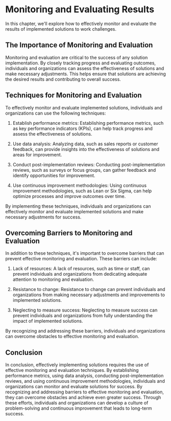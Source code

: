 Monitoring and Evaluating Results
====================================================================

In this chapter, we'll explore how to effectively monitor and evaluate the results of implemented solutions to work challenges.

The Importance of Monitoring and Evaluation
-------------------------------------------

Monitoring and evaluation are critical to the success of any solution implementation. By closely tracking progress and evaluating outcomes, individuals and organizations can assess the effectiveness of solutions and make necessary adjustments. This helps ensure that solutions are achieving the desired results and contributing to overall success.

Techniques for Monitoring and Evaluation
----------------------------------------

To effectively monitor and evaluate implemented solutions, individuals and organizations can use the following techniques:

1. Establish performance metrics: Establishing performance metrics, such as key performance indicators (KPIs), can help track progress and assess the effectiveness of solutions.

2. Use data analysis: Analyzing data, such as sales reports or customer feedback, can provide insights into the effectiveness of solutions and areas for improvement.

3. Conduct post-implementation reviews: Conducting post-implementation reviews, such as surveys or focus groups, can gather feedback and identify opportunities for improvement.

4. Use continuous improvement methodologies: Using continuous improvement methodologies, such as Lean or Six Sigma, can help optimize processes and improve outcomes over time.

By implementing these techniques, individuals and organizations can effectively monitor and evaluate implemented solutions and make necessary adjustments for success.

Overcoming Barriers to Monitoring and Evaluation
------------------------------------------------

In addition to these techniques, it's important to overcome barriers that can prevent effective monitoring and evaluation. These barriers can include:

1. Lack of resources: A lack of resources, such as time or staff, can prevent individuals and organizations from dedicating adequate attention to monitoring and evaluation.

2. Resistance to change: Resistance to change can prevent individuals and organizations from making necessary adjustments and improvements to implemented solutions.

3. Neglecting to measure success: Neglecting to measure success can prevent individuals and organizations from fully understanding the impact of implemented solutions.

By recognizing and addressing these barriers, individuals and organizations can overcome obstacles to effective monitoring and evaluation.

Conclusion
----------

In conclusion, effectively implementing solutions requires the use of effective monitoring and evaluation techniques. By establishing performance metrics, using data analysis, conducting post-implementation reviews, and using continuous improvement methodologies, individuals and organizations can monitor and evaluate solutions for success. By recognizing and addressing barriers to effective monitoring and evaluation, they can overcome obstacles and achieve even greater success. Through these efforts, individuals and organizations can develop a culture of problem-solving and continuous improvement that leads to long-term success.
